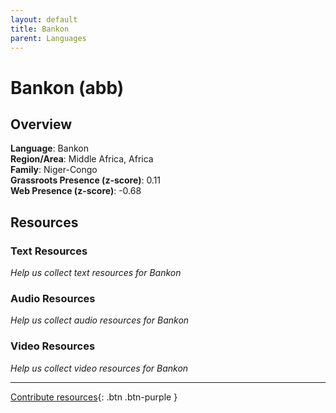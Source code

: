 ```yaml
---
layout: default
title: Bankon
parent: Languages
---
```


# Bankon (abb)

## Overview

**Language**: Bankon  
**Region/Area**: Middle Africa, Africa  
**Family**: Niger-Congo  
**Grassroots Presence (z-score)**: 0.11  
**Web Presence (z-score)**: -0.68  

## Resources

### Text Resources
*Help us collect text resources for Bankon*

### Audio Resources
*Help us collect audio resources for Bankon*

### Video Resources
*Help us collect video resources for Bankon*

---

[Contribute resources](https://forms.office.com/e/1SfLJx3u1r){: .btn .btn-purple }
